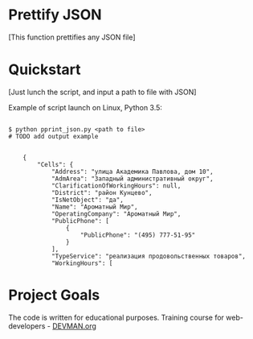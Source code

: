 # Prettify JSON

[This function prettifies any JSON file]

# Quickstart

[Just lunch the script, and input a path to file with JSON]

Example of script launch on Linux, Python 3.5:

```#!bash

$ python pprint_json.py <path to file>
# TODO add output example


    {
        "Cells": {
            "Address": "улица Академика Павлова, дом 10",
            "AdmArea": "Западный административный округ",
            "ClarificationOfWorkingHours": null,
            "District": "район Кунцево",
            "IsNetObject": "да",
            "Name": "Ароматный Мир",
            "OperatingCompany": "Ароматный Мир",
            "PublicPhone": [
                {
                    "PublicPhone": "(495) 777-51-95"
                }
            ],
            "TypeService": "реализация продовольственных товаров",
            "WorkingHours": [

```

# Project Goals

The code is written for educational purposes. Training course for web-developers - [DEVMAN.org](https://devman.org)

